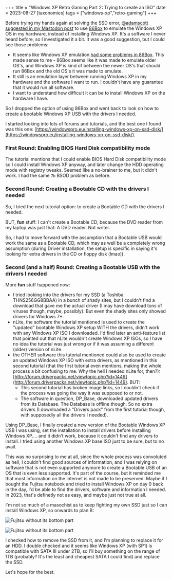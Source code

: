 +++
title =  "Windows XP Retro Gaming Part 2: Trying to create an ISO"
date = 2023-08-27
[taxonomies]
tags = ["windows-xp","retro-gaming"]
+++


Before trying my hands again at solving the SSD error, [@adamscott suggested in my Mastodon post](https://mastodon.gamedev.place/@adamscott/110952935538175974) to use [86Box](https://86box.net/) to emulate the Windows XP OS in my hardware, instead of installing Windows XP. It's a software I never heard before, so I investigated it a bit. It was a good suggestion, but I could see those problems:

- It seems like Windows XP emulation [had some problems in 86Box](https://github.com/86Box/86Box/issues?q=is%3Aissue+windows+xp+is%3Aclosed). This made sense to me - 86Box seems like it was made to emulate older OS's, and Windows XP is kind of between the newer OS's that should run 86Box and the old OS's it was made to emulate.
- It still is an emulation layer between running Windows XP in my hardware and the software I want to run. I couldn't have any guarantee that it would run all software.
- I want to understand how difficult it can be to install Windows XP on the hardware I have.

So I dropped the option of using 86Box and went back to look on how to create a bootable Windows XP USB with the drivers I needed.

I started looking into lots of forums and tutorials, and the best one I found was this one: [https://windowspro.eu/installing-windows-xp-on-ssd-disk/](https://windowspro.eu/installing-windows-xp-on-ssd-disk/).

### First Round: Enabling BIOS Hard Disk compatibility mode

The tutorial mentions that I could enable BIOS Hard Disk compatibility mode so I could install Windows XP anyway, and later change the HDD operating mode with registry tweaks. Seemed like a no-brainer to me, but it didn't work. I had the same `7b` BSOD problem as before.

### Second Round: Creating a Bootable CD with the drivers I needed

So, I tried the next tutorial option: to create a Bootable CD with the drivers I needed.

BUT, **fun** stuff: I can't create a Bootable CD, because the DVD reader from my laptop was just that: A DVD reader. Not writer.

So, I had to move forward with the assumption that a Bootable USB would work the same as a Bootable CD, which may as well be a completely wrong assumption (during Driver installation, the setup is specific in saying it's looking for extra drivers in the CD or floppy disk (lmao)).

### Second (and a half) Round: Creating a Bootable USB with the drivers I needed

More **fun** stuff happened now:

- I tried looking into the drivers for my SSD (a Toshiba THNS256GG8BBAA) in a bunch of shady sites, but I couldn't find a download that gave me the actual driver (I may have download tons of viruses though, maybe, possibly). But even the shady sites only showed drivers for Windows 7+.
- nLite, the software the tutorial mentioned is used to create the "updated" bootable Windows XP setup WITH the drivers, didn't work with any Windows XP ISO I downloaded. I'd find later an anti-feature list that pointed out that nLite wouldn't create Windows XP ISOs, so I have no idea the tutorial was just wrong or if it was assuming a different (older) version of nLite.
- the OTHER software this tutorial mentioned could also be used to create an updated Windows XP ISO with extra drivers, as mentioned in this second tutorial (that the first tutorial even mentions, making the whole process a bit confusing to me. Why the hell I needed nLite for, then?): [http://forum.driverpacks.net/viewtopic.php?id=1449](http://forum.driverpacks.net/viewtopic.php?id=1449). BUT:
  - This second tutorial has broken image links, so I couldn't check if the process was going the way it was supposed to or not.
  - The software in question, DP_Base, downloaded updated drivers from its Database. The Database is offline though. So no extra drivers (I downloaded a "Drivers pack" from the first tutorial though, with supposedly all the drivers I needed).

Using DP_Base, I finally created a new version of the Bootable Windows XP USB I was using, set the installation to install drivers before installing Windows XP.... and it didn't work, because it couldn't find any drivers to install. I tried using another Windows XP base ISO just to be sure, but to no avail.

This was no surprising to me at all, since the whole process was convoluted as hell, I couldn't find good sources of information, and I was relying on software that is not even supported anymore to create a Bootable USB of an OS that is even less supported. It's part of the course, but it reminded me that most information on the internet is not made to be preserved. Maybe if I bought the Fujitsu notebook and tried to install Windows XP on day 0 back in the day, I'd be able to find the drivers, software and information I needed. In 2023, that's definetly not as easy, and maybe just not true at all.

I'm not so much of a masochist as to keep fighting my own SSD just so I can install Windows XP, so onwards to plan B:

![Fujitsu without its bottom part](fujitsu-naked.jpg)

![Fujitsu without its bottom part](fujitsu-ssd.jpg)

I checked how to remove the SSD from it, and I'm planning to replace it for an HDD. I double checked and it seems like Windows XP (with SP1) is compatible with SATA III under 2TB, so I'll buy something on the range of 1TB (probably? It's the least and cheapest SATA I could find) and replace the SSD.

Let's hope for the best.
